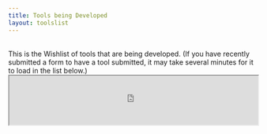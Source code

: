 ```yaml
---
title: Tools being Developed
layout: toolslist
---
```


<br>
This is the Wishlist of tools that are being developed. (If you have recently submitted a form to have a tool submitted, it may take several minutes for it to load in the list below.)

<iframe src="https://docs.google.com/spreadsheets/d/1T30do_HLOBEJS0LjkEm5b_Ct_NY2kkcVx-2jOxqG7o4/pubhtml?gid=100947017&amp;single=true&amp;widget=false&amp;chrome=false;" width="100%" height="100">spreadsheet loading...</iframe>
